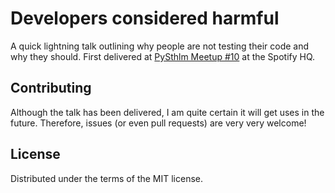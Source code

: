 Developers considered harmful
=============================

A quick lightning talk outlining why people are not testing their code and why
they should. First delivered at
[PySthlm Meetup #10](http://www.pythonista.se/events/86502532/)
at the Spotify HQ.


Contributing
------------

Although the talk has been delivered, I am quite certain it will get uses in
the future. Therefore, issues (or even pull requests) are very very welcome!

License
-------

Distributed under the terms of the MIT license.
